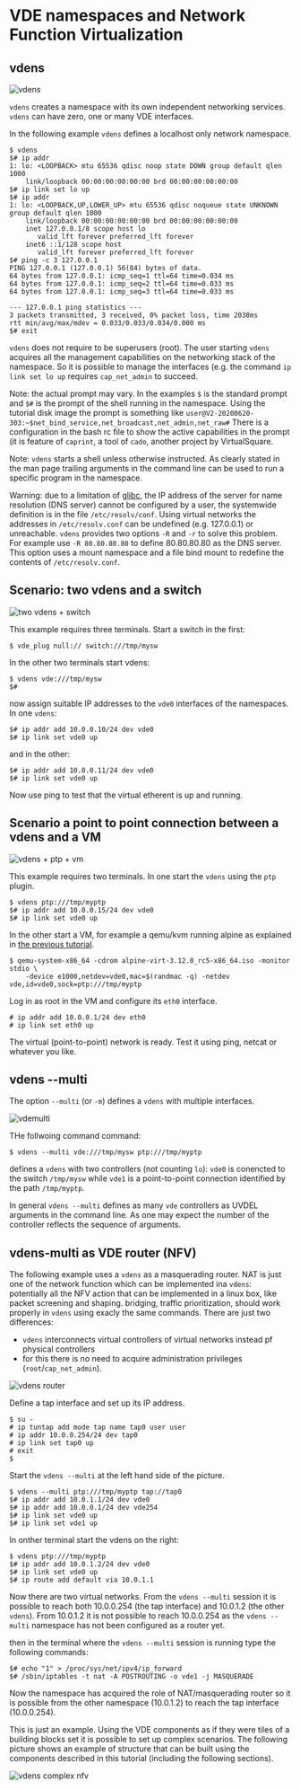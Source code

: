 VDE namespaces and Network Function Virtualization
====

## vdens

![vdens](pictures/vde_ns.png)

`vdens` creates a namespace with its own independent networking services. `vdens` can have zero, one or many VDE interfaces.

In the following example `vdens` defines a localhost only network namespace.
```
$ vdens
$# ip addr
1: lo: <LOOPBACK> mtu 65536 qdisc noop state DOWN group default qlen 1000
    link/loopback 00:00:00:00:00:00 brd 00:00:00:00:00:00
$# ip link set lo up
$# ip addr
1: lo: <LOOPBACK,UP,LOWER_UP> mtu 65536 qdisc noqueue state UNKNOWN group default qlen 1000
    link/loopback 00:00:00:00:00:00 brd 00:00:00:00:00:00
    inet 127.0.0.1/8 scope host lo
       valid_lft forever preferred_lft forever
    inet6 ::1/128 scope host
       valid_lft forever preferred_lft forever
$# ping -c 3 127.0.0.1
PING 127.0.0.1 (127.0.0.1) 56(84) bytes of data.
64 bytes from 127.0.0.1: icmp_seq=1 ttl=64 time=0.034 ms
64 bytes from 127.0.0.1: icmp_seq=2 ttl=64 time=0.033 ms
64 bytes from 127.0.0.1: icmp_seq=3 ttl=64 time=0.033 ms

--- 127.0.0.1 ping statistics ---
3 packets transmitted, 3 received, 0% packet loss, time 2038ms
rtt min/avg/max/mdev = 0.033/0.033/0.034/0.000 ms
$# exit
```

`vdens` does not require to be superusers (root). The user starting `vdens` acquires all the management capabilities
on the networking stack of the namespace. So it is possible to manage the interfaces (e.g. the command `ip link set lo up`
requires `cap_net_admin` to succeed.

Note: the actual prompt may vary. In the examples `$` is the standard prompt and `$#` is the prompt of the shell running
in the namespace. Using the tutorial disk image
the prompt is something like `user@V2-20200620-303:~$net_bind_service,net_broadcast,net_admin,net_raw#`
There is a configuration in the bash rc file to show the active capabilities in the prompt (it is feature of `caprint`,
a tool of `cado`, another project by VirtualSquare.

Note: `vdens` starts a shell unless otherwise instructed. As clearly stated in the man page trailing arguments in the command line
can be used to run a specific program in the namespace.

Warning: due to a limitation of [glibc](/vbetter/vresolvconf.md), the IP address of the server for name resolution (DNS server)
cannot be configured by a user, the systemwide definition is in the file `/etc/resolv/conf`. Using virtual networks the addresses
in `/etc/resolv.conf` can be undefined (e.g. 127.0.0.1) or unreachable. `vdens` provides two options `-R` and `-r`
to solve this problem. For example use `-R 80.80.80.80` to define 80.80.80.80 as the DNS server. This option uses a mount namespace and
a file bind mount to redefine the contents of `/etc/resolv.conf`.

## Scenario: two vdens and a switch

![two vdens + switch](pictures/vde_2vdens_sw.png)

This example requires three terminals. Start a switch in the first:
```
$ vde_plug null:// switch:///tmp/mysw
```

In the other two terminals start vdens:
```
$ vdens vde:///tmp/mysw
$#
```

now assign suitable IP addresses to the `vde0` interfaces of the namespaces. In one `vdens`:
```
$# ip addr add 10.0.0.10/24 dev vde0
$# ip link set vde0 up
```
and in the other:
```
$# ip addr add 10.0.0.11/24 dev vde0
$# ip link set vde0 up
```

Now use ping to test that the virtual etherent is up and running.

## Scenario a point to point connection between a vdens and a VM

![vdens + ptp + vm](pictures/vde_vdens_ptp_vm.png)

This example requires two terminals. In one start the `vdens` using the `ptp` plugin.
```
$ vdens ptp:///tmp/myptp
$# ip addr add 10.0.0.15/24 dev vde0
$# ip link set vde0 up
```
In the other start a VM, for example a qemu/kvm running alpine as explained in
[the previous tutorial](vde_vm.md).
```
$ qemu-system-x86_64 -cdrom alpine-virt-3.12.0_rc5-x86_64.iso -monitor stdio \
    -device e1000,netdev=vde0,mac=$(randmac -q) -netdev vde,id=vde0,sock=ptp:///tmp/myptp
```
Log in as root in the VM and configure its `eth0` interface.
```
# ip addr add 10.0.0.1/24 dev eth0
# ip link set eth0 up
```

The virtual (point-to-point) network is ready. Test it using ping, netcat or whatever you like.

## vdens --multi

The option `--multi` (or `-m`)  defines a `vdens` with multiple interfaces.

![vdemulti](pictures/vde_ns_multi.png)

THe follwoing command command:
```
$ vdens --multi vde:///tmp/mysw ptp:///tmp/myptp
```
defines a `vdens` with two controllers (not counting `lo`):
`vde0` is conencted to the switch `/tmp/mysw` while `vde1` is a point-to-point
	connection identified by the path `/tmp/myptp`.

In general `vdens --multi` defines as many `vde` controllers as UVDEL arguments in the command line.
As one may expect the number of the controller reflects the sequence of arguments.

## vdens-multi as VDE router (NFV)

The following example uses a `vdens` as a masquerading router. NAT is just one of the network function which can
be implemented ina `vdens`: potentially all the NFV action that can be implemented in a linux box, like packet screening
and shaping. bridging, traffic prioritization, should work properly in `vdens` using exacly the same commands.
There are just two differences:

* `vdens` interconnects virtual controllers of virtual networks instead pf physical controllers
* for this there is no need to acquire  administration privileges (`root`/`cap_net_admin`).

![vdens router](pictures/vde_vdens_router.png)

Define a tap interface and set up its IP address.
```
$ su -
# ip tuntap add mode tap name tap0 user user
# ip addr 10.0.0.254/24 dev tap0
# ip link set tap0 up
# exit
$
```

Start the `vdens --multi` at the left hand side of the picture.
```
$ vdens --multi ptp:///tmp/myptp tap://tap0
$# ip addr add 10.0.1.1/24 dev vde0
$# ip addr add 10.0.0.1/24 dev vde254
$# ip link set vde0 up
$# ip link set vde1 up
```

In onther terminal start the vdens on the right:
```
$ vdens ptp:///tmp/myptp
$# ip addr add 10.0.1.2/24 dev vde0
$# ip link set vde0 up
$# ip route add default via 10.0.1.1
```

Now there are two virtual networks. From the `vdens --multi` session it is possible to reach both
10.0.0.254 (the tap interface) and 10.0.1.2 (the other `vdens`).
From 10.0.1.2 it is not possible to reach 10.0.0.254 as the `vdens --multi` namespace has not been
configured as a router yet.

then in the terminal where the `vdens --multi` session is running type the following commands:
```
$# echo "1" > /proc/sys/net/ipv4/ip_forward
$# /sbin/iptables -t nat -A POSTROUTING -o vde1 -j MASQUERADE
```
Now the namespace has acquired the role of NAT/masquerading router so it is possible from the other namespace
(10.0.1.2) to reach the tap interface (10.0.0.254).

This is just an example. Using the VDE components as if they were tiles of a building blocks set it is possible to
set up complex scenarios. The following picture shows an example of structure that can be built using the components
described in this tutorial (including the following sections).

![vdens complex nfv](pictures/vde_complex_nfv.png)

